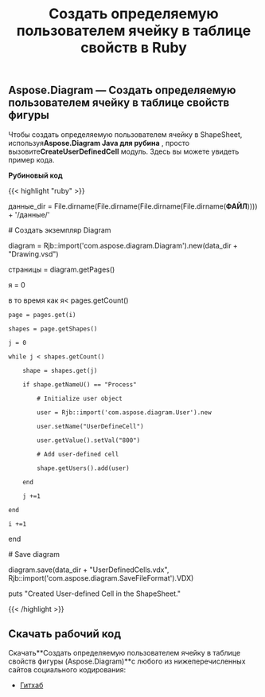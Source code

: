 ﻿---
title: Создать определяемую пользователем ячейку в таблице свойств в Ruby
type: docs
weight: 10
url: /ru/java/create-user-defined-cell-in-the-shapesheet-in-ruby/
---
## **Aspose.Diagram — Создать определяемую пользователем ячейку в таблице свойств фигуры**
 Чтобы создать определяемую пользователем ячейку в ShapeSheet, используя**Aspose.Diagram Java для рубина** , просто вызовите**CreateUserDefinedCell** модуль. Здесь вы можете увидеть пример кода.

**Рубиновый код**

{{< highlight "ruby" >}}

 данные_dir = File.dirname(File.dirname(File.dirname(File.dirname(__ФАЙЛ__)))) + '/данные/'

\# Создать экземпляр Diagram

diagram = Rjb::import('com.aspose.diagram.Diagram').new(data_dir + "Drawing.vsd")

страницы = diagram.getPages()

я = 0

 в то время как я< pages.getCount()

    page = pages.get(i)

    shapes = page.getShapes()

    j = 0

    while j < shapes.getCount()

        shape = shapes.get(j)

        if shape.getNameU() == "Process"

            # Initialize user object

            user = Rjb::import('com.aspose.diagram.User').new

            user.setName("UserDefineCell")

            user.getValue().setVal("800")

            # Add user-defined cell

            shape.getUsers().add(user)

        end

        j +=1

    end

    i +=1

end

\# Save diagram

diagram.save(data_dir + "UserDefinedCells.vdx", Rjb::import('com.aspose.diagram.SaveFileFormat').VDX)

puts "Created User-defined Cell in the ShapeSheet."

{{< /highlight >}}
## **Скачать рабочий код**
 Скачать**Создать определяемую пользователем ячейку в таблице свойств фигуры (Aspose.Diagram)**с любого из нижеперечисленных сайтов социального кодирования:

- [Гитхаб](https://github.com/asposediagram/Aspose.Diagram-for-Java/blob/master/Plugins/Aspose_Diagram_Java_for_Ruby/lib/asposediagramjava/UserDefinedCells/createuserdefinedcell.rb)
